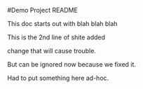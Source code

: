 #Demo Project README

This doc starts out with blah blah blah

This is the 2nd line of shite added

change that will cause trouble.

But can be ignored now because we fixed it.

Had to put something here ad-hoc.
